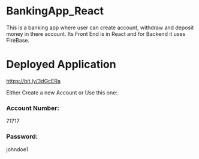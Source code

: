 # BankingApp_React
This is a banking app where user can create account, withdraw and deposit money in there account. Its Front End is in React and for Backend it uses FireBase.

# Deployed Application
https://bit.ly/3dGcERa

Either Create a new Account or Use this one:
### Account Number: 
71717
### Password: 
johndoe1
